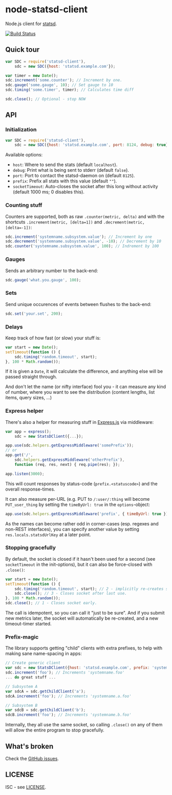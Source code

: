node-statsd-client
==================

Node.js client for [statsd](https://github.com/etsy/statsd).

[![Build Status](https://secure.travis-ci.org/msiebuhr/node-statsd-client.png?branch=master)](http://travis-ci.org/msiebuhr/node-statsd-client)

Quick tour
----------

```javascript
var SDC = require('statsd-client'),
	sdc = new SDC({host: 'statsd.example.com'});

var timer = new Date();
sdc.increment('some.counter'); // Increment by one.
sdc.gauge('some.gauge', 10); // Set gauge to 10
sdc.timing('some.timer', timer); // Calculates time diff

sdc.close(); // Optional - stop NOW
```

API
---

### Initialization

```javascript
var SDC = require('statsd-client'),
	sdc = new SDC({host: 'statsd.example.com', port: 8124, debug: true});
```

Available options:

 * `host`: Where to send the stats (default `localhost`).
 * `debug`: Print what is being sent to stderr (default `false`).
 * `port`: Port to contact the statsd-daemon on (default `8125`).
 * `prefix`: Prefix all stats with this value (default `""`).
 * `socketTimeout`: Auto-closes the socket after this long without activity
   (default 1000 ms; 0 disables this).

### Counting stuff

Counters are supported, both as raw `.counter(metric, delta)` and with the
shortcuts `.increment(metric, [delta=1])` and `.decrement(metric, [delta=-1])`:

```javascript
sdc.increment('systemname.subsystem.value'); // Increment by one
sdc.decrement('systemname.subsystem.value', -10); // Decrement by 10
sdc.counter('systemname.subsystem.value', 100); // Indrement by 100
```

### Gauges

Sends an arbitrary number to the back-end:

```javascript
sdc.gauge('what.you.gauge', 100);
```

### Sets

Send unique occurences of events between flushes to the back-end:

```javascript
sdc.set('your.set', 200);
```

### Delays

Keep track of how fast (or slow) your stuff is:

```javascript
var start = new Date();
setTimeout(function () {
	sdc.timing('random.timeout', start);
}, 100 * Math.random());
```

If it is given a `Date`, it will calculate the difference, and anything else
will be passed straight through.

And don't let the name (or nifty interface) fool you - it can measure any kind
of number, where you want to see the distribution (content lengths, list items,
query sizes, ...)

### Express helper

There's also a helper for measuring stuff in [Express.js](http://expressjs.com)
via middleware:

```javascript
var app = express();
	sdc = new StatsDClient({...});

app.use(sdc.helpers.getExpressMiddleware('somePrefix'));
// or
app.get('/',
	sdc.helpers.getExpressMiddleware('otherPrefix'),
	function (req, res, next) { req.pipe(res); });

app.listen(3000);
```

This will count responses by status-code (`prefix.<statuscode>`) and the
overall response-times.

It can also measure per-URL (e.g. PUT to `/:user/:thing` will become
`PUT_user_thing` by setting the `timeByUrl: true` in the `options`-object:

```javascript
app.use(sdc.helpers.getExpressMiddleware('prefix', { timeByUrl: true }));
```

As the names can become rather odd in corner-cases (esp. regexes and non-REST
interfaces), you can specify another value by setting `res.locals.statsdUrlKey`
at a later point.

### Stopping gracefully

By default, the socket is closed if it hasn't been used for a second (see
`socketTimeout` in the init-options), but it can also be force-closed with
`.close()`:

```javascript
var start = new Date();
setTimeout(function () {
	sdc.timing('random.timeout', start); // 2 - implicitly re-creates socket.
	sdc.close(); // 3 - Closes socket after last use.
}, 100 * Math.random());
sdc.close(); // 1 - Closes socket early.
```

The call is idempotent, so you can call it "just to be sure". And if you submit
new metrics later, the socket will automatically be re-created, and a new
timeout-timer started.

### Prefix-magic

The library supports getting "child" clients with extra prefixes, to help with
making sane name-spacing in apps:

```javascript
// Create generic client
var sdc = new StatsDClient({host: 'statsd.example.com', prefix: 'systemname');
sdc.increment('foo'); // Increments 'systemname.foo'
... do great stuff ...

// Subsystem A
var sdcA = sdc.getChildClient('a');
sdcA.increment('foo'); // Increments 'systemname.a.foo'

// Subsystem B
var sdcB = sdc.getChildClient('b');
sdcB.increment('foo'); // Increments 'systemname.b.foo'
```

Internally, they all use the same socket, so calling `.close()` on any of them
will allow the entire program to stop gracefully.

What's broken
-------------

Check the [GitHub issues](https://github.com/msiebuhr/node-statsd-client/issues).

LICENSE
-------

ISC - see
[LICENSE](https://github.com/msiebuhr/node-statsd-client/blob/master/LICENSE).
